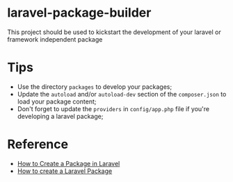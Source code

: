 # laravel-package-builder

This project should be used to kickstart the development of your laravel or framework independent package

# Tips

- Use the directory `packages` to develop your packages;
- Update the `autoload` and/or `autoload-dev` section of the `composer.json` to load your package content;
- Don't forget to update the `providers` in `config/app.php` file if you're developing a laravel package;

# Reference

- [How to Create a Package in Laravel](https://wisdmlabs.com/blog/create-package-laravel/)
- [How to create a Laravel Package](https://devdojo.com/tutorials/how-to-create-a-laravel-package)
